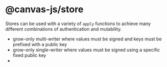 # @canvas-js/store

Stores can be used with a variety of `apply` functions to achieve many different combinations of authentication and mutability.

- grow-only multi-writer where values must be signed and keys must be prefixed with a public key
- grow-only single-writer where values must be signed using a specific fixed public key
-
